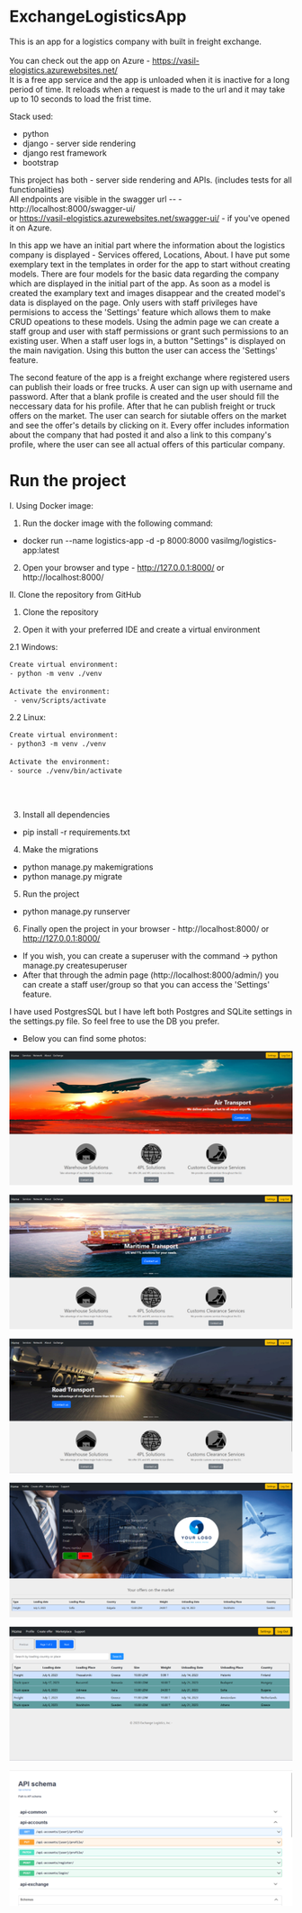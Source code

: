 # ExchangeLogisticsApp
This is an app for a logistics company with built in freight exchange.</br></br>
You can check out the app on Azure - https://vasil-elogistics.azurewebsites.net/</br>
It is a free app service and the app is unloaded when it is inactive for a long period of time. It reloads when a request is made to the url and it may take up to 10 seconds to load the frist time.

Stack used:
 - python
 - django - server side rendering
 - django rest framework
 - bootstrap
 
 This project has both - server side rendering and APIs. (includes tests for all functionalities) </br>
 All endpoints are visible in the swagger url -- - http://localhost:8000/swagger-ui/</br>or https://vasil-elogistics.azurewebsites.net/swagger-ui/  - if you've opened it on Azure.
 
 
 
 In this app we have an initial part where the information about the logistics company is displayed - Services offered, Locations, About.
 I have put some exemplary text in the templates in order for the app to start without creating models.
 There are four models for the basic data regarding the company which are displayed in the initial part of the app.
 As soon as a model is created the examplary text and images disappear and the created model's data is displayed on the page.
 Only users with staff privileges have permisions to access the 'Settings' feature which allows them to make CRUD opeations to these models.
 Using the admin page we can create a staff group and user with staff permissions or grant such permissions to an existing user.
 When a staff user logs in, a button "Settings" is displayed on the main navigation. Using this button the user can access the 'Settings' feature.
 
 The second feature of the app is a freight exchange where registered users can publish their loads or free trucks.
 A user can sign up with username and password. After that a blank profile is created and the user should fill the neccessary data for his profile.
 After that he can publish freight or truck offers on the market. The user can search for siutable offers on the market and see the offer's details by clicking on it.
 Every offer includes information about the company that had posted it and also a link to this company's profile, where the user can see all actual offers of this particular company.
 
 # Run the project
 
 I. Using Docker image:
 
 1. Run the docker image with the following command:
 - docker run --name logistics-app  -d -p 8000:8000 vasilmg/logistics-app:latest
 
 2. Open your browser and type - http://127.0.0.1:8000/ or http://localhost:8000/
 
 II. Clone the repository from GitHub
 
 1. Clone the repository

 2. Open it with your preferred IDE and create a virtual environment

   2.1 Windows:
 
    Create virtual environment:
    - python -m venv ./venv

    Activate the environment:
     - venv/Scripts/activate

  2.2 Linux:
 
    Create virtual environment:
    - python3 -m venv ./venv

    Activate the environment:
    - source ./venv/bin/activate 
   <br/>
   <br/>

3. Install all dependencies
  - pip install -r requirements.txt
  
4. Make the migrations
  - python manage.py makemigrations
  - python manage.py migrate
 
5. Run the project
 - python manage.py runserver
 
6. Finally open the project in your browser - http://localhost:8000/ or http://127.0.0.1:8000/
 

 - If you wish, you can create a superuser with the command  -> python manage.py createsuperuser
 - After that through the admin page (http://localhost:8000/admin/) you can create a staff user/group so that you can access the 'Settings' feature.

 
 I have used PostgresSQL but I have left both Postgres and SQLite settings in the settings.py file. So feel free to use the DB you prefer.
 
  - Below you can find some photos:
 
![front page](https://github.com/VasilMG/Django-ExchangeLogisticsApp/blob/main/Screenshots/Screenshot%202023-07-05%20003045.png)

![front page](https://github.com/VasilMG/Django-ExchangeLogisticsApp/blob/main/Screenshots/Screenshot%202023-07-05%20003100.png)

![front page](https://github.com/VasilMG/Django-ExchangeLogisticsApp/blob/main/Screenshots/Screenshot%202023-07-05%20003114.png)

![front page](https://github.com/VasilMG/Django-ExchangeLogisticsApp/blob/main/Screenshots/Screenshot%202023-07-05%20000604.png)

![front page](https://github.com/VasilMG/Django-ExchangeLogisticsApp/blob/main/Screenshots/Screenshot%202023-07-05%20001622.png)

![front page](https://github.com/VasilMG/Django-ExchangeLogisticsApp/blob/main/Screenshots/Screenshot%202023-03-11%20232327.png)

